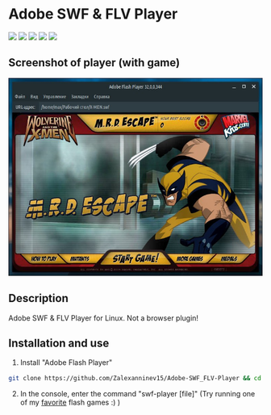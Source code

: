# Adobe SWF & FLV Player

[![](https://img.shields.io/badge/OS-Linux-orange?logo=linux)](https://github.com/Zalexanninev15/Adobe-SWF_FLV-Player)
[![](https://img.shields.io/github/last-commit/Zalexanninev15/Adobe-SWF_FLV-Player)](https://github.com/Zalexanninev15/Adobe-SWF_FLV-Player/commits/master)
[![](https://img.shields.io/badge/license-GPLv3-ligthgreen.svg)](LICENSE)
[![](https://img.shields.io/badge/donate-QIWI-FF8C00.svg)](https://qiwi.com/n/ZALEXANNINEV15)
[![](https://img.shields.io/badge/donate-YooMoney-8B3FFD.svg)](https://yoomoney.ru/to/410015106319420)

## Screenshot of player (with game)

![](https://github.com/Zalexanninev15/Adobe-SWF_FLV-Player/blob/master/screenshot.png?raw=true)

## Description
Adobe SWF & FLV Player for Linux. Not a browser plugin!

## Installation and use
1. Install "Adobe Flash Player"
```bash
git clone https://github.com/Zalexanninev15/Adobe-SWF_FLV-Player && cd Adobe-SWF_FLV-Player && sudo cp swf-player /usr/bin/swf-player
```
2. In the console, enter the command "swf-player [file]" (Try running one of my [favorite](https://github.com/Zalexanninev15/Adobe-SWF_FLV-Player-Installer/raw/master/X-MEN.swf) flash games :) )
